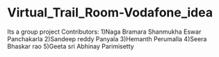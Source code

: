 # Virtual_Trail_Room-Vodafone_idea
Its a group project
Contributors:
1)Naga Bramara Shanmukha Eswar Panchakarla
2)Sandeep reddy Panyala
3)Hemanth Perumalla
4)Seera Bhaskar rao
5)Geeta sri Abhinay Parimisetty
